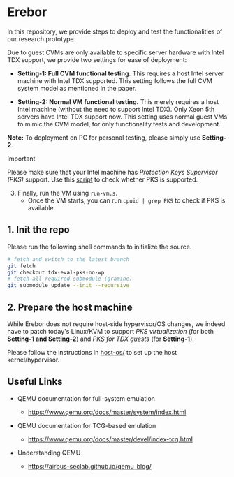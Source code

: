 # Erebor

<!-- Since Intel PKS is only implemented in a very few CPUs right now, we shall explore its use in implementing intra-kernel isolation through software emulation (QEMU). -->

In this repository, we provide steps to deploy and test the functionalities of our research prototype.

Due to guest CVMs are only available to specific server hardware with Intel TDX support, we provide two settings for ease of deployment:

- **Setting-1: Full CVM functional testing.** This requires a host Intel server machine with Intel TDX supported. This setting follows the full CVM system model as mentioned in the paper.

- **Setting-2: Normal VM functional testing.** This merely requires a host Intel machine (without the need to support Intel TDX). Only Xeon 5th servers have Intel TDX support now. This setting uses normal guest VMs to mimic the CVM model, for only functionality tests and development.

**Note:** To deployment on PC for personal testing, please simply use **Setting-2**.

> [!IMPORTANT]
> Please make sure that your Intel machine has *Protection Keys Supervisor (PKS)* support. Use this [script](https://github.com/Icegrave0391/check-pks) to check whether PKS is supported.

3. Finally, run the VM using `run-vm.s`.
    - Once the VM starts, you can run `cpuid | grep PKS` to check if PKS is available. 

## 1. Init the repo

Please run the following shell commands to initialize the source.

```bash
# fetch and switch to the latest branch
git fetch
git checkout tdx-eval-pks-no-wp
# fetch all required submodule (gramine)
git submodule update --init --recursive
```

## 2. Prepare the host machine

While Erebor does not require host-side hypervisor/OS changes, we indeed have to patch today's Linux/KVM to support *PKS virtualization* (for both **Setting-1 and Setting-2**) and *PKS for TDX guests* (for **Setting-1**).

Please follow the instructions in [host-os/](host-os/) to set up the host kernel/hypervisor.

## Useful Links

- QEMU documentation for full-system emulation
    - https://www.qemu.org/docs/master/system/index.html 

- QEMU documentation for TCG-based emulation
    - https://www.qemu.org/docs/master/devel/index-tcg.html 

- Understanding QEMU
    - https://airbus-seclab.github.io/qemu_blog/ 
